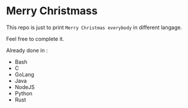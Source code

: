 # Merry Christmass

This repo is just to print `Merry Christmas everybody` in different langage.

Feel free to complete it.

Already done in :
- Bash
- C
- GoLang
- Java
- NodeJS
- Python
- Rust

